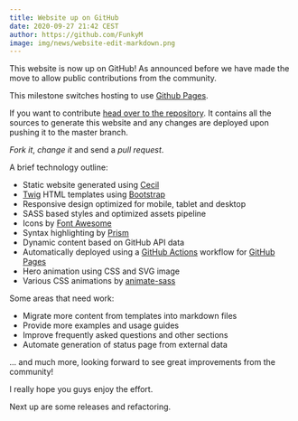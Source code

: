 ```yaml
---
title: Website up on GitHub
date: 2020-09-27 21:42 CEST
author: https://github.com/FunkyM
image: img/news/website-edit-markdown.png
---
```

This website is now up on GitHub! As announced before we have made the move to allow public contributions from the community.
<!-- excerpt -->
This milestone switches hosting to use [Github Pages](https://pages.github.com).

If you want to contribute [head over to the repository](https://github.com/libimobiledevice/libimobiledevice.org).
It contains all the sources to generate this website and any changes are deployed upon pushing it to the master branch.

*Fork it*, *change it* and send a *pull request*.

A brief technology outline:

* Static website generated using [Cecil](https://cecil.app/)
* [Twig](https://twig.symfony.com/) HTML templates using [Bootstrap](https://getbootstrap.com/)
* Responsive design optimized for mobile, tablet and desktop
* SASS based styles and optimized assets pipeline
* Icons by [Font Awesome](https://fontawesome.com/)
* Syntax highlighting by [Prism](https://github.com/PrismJS/prism/)
* Dynamic content based on GitHub API data
* Automatically deployed using a [GitHub Actions](https://github.com/features/actions) workflow for [GitHub Pages](https://pages.github.com)
* Hero animation using CSS and SVG image
* Various CSS animations by [animate-sass](https://github.com/tgdev/animate-sass/)

Some areas that need work:

* Migrate more content from templates into markdown files
* Provide more examples and usage guides
* Improve frequently asked questions and other sections
* Automate generation of status page from external data

... and much more, looking forward to see great improvements from the community!

I really hope you guys enjoy the effort.

Next up are some releases and refactoring.
